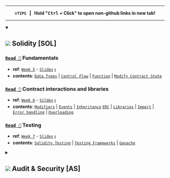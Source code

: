 ***
<p align="center"><b><code>💡TIPS</code> &nbsp; | &nbsp;  Hold "<kbd>Ctrl</kbd> + Click" to open non-github links in new tab!</b></p>

***

<details open>
	<summary><h2> <img src="https://github.com/COS30049/cos30049_backend/assets/139601671/8b9a1bf7-a9f1-4994-94ac-b544f3011b9f"> Solidity [SOL]</h2></summary>

### [`Read 📖`](https://github.com/COS30049/cos30049_backend/blob/main/readings/src/%5BSOL%5D%20Fundamentals.md) Fundamentals
- **ref**: [`Week 5`](https://swinburne.instructure.com/courses/52786/modules/items/3673698) - [`Slides`](https://swinburne.instructure.com/courses/52786/files/26313982) [`⭳`](https://swinburne.instructure.com/courses/52786/files/26313982/download?download_frd=1)
- **contents**: [`Data Types`](https://github.com/COS30049/cos30049_backend/blob/main/readings/src/%5BSOL%5D%20Fundamentals.md#data-types) | [`Control Flow`](https://github.com/COS30049/cos30049_backend/blob/main/readings/src/%5BSOL%5D%20Fundamentals.md#control-flow) | [`Function`](https://github.com/COS30049/cos30049_backend/blob/main/readings/src/%5BSOL%5D%20Fundamentals.md#function) | [`Modify Contract State`](https://github.com/COS30049/cos30049_backend/blob/main/readings/src/%5BSOL%5D%20Fundamentals.md#modify-contract-state)

### [`Read 📖`](https://github.com/COS30049/cos30049_backend/blob/main/readings/src/%5BSOL%5D%20Contract%20interactions%20and%20libraries.md) Contract interactions and libraries
- **ref**: [`Week 6`](https://swinburne.instructure.com/courses/52786/pages/week-6?module_item_id=3673699) -  [`Sildes`](https://swinburne.instructure.com/courses/52786/files/26526976) [`⭳`](https://swinburne.instructure.com/courses/52786/files/26526976/download?download_frd=1)
- **contents**: [`Modifiers`](https://github.com/COS30049/cos30049_backend/blob/main/readings/src/%5BSOL%5D%20Contract%20interactions%20and%20libraries.md#modifiers) | [`Events`](https://github.com/COS30049/cos30049_backend/blob/main/readings/src/%5BSOL%5D%20Contract%20interactions%20and%20libraries.md#events) | [`Inheritance`](https://github.com/COS30049/cos30049_backend/blob/main/readings/src/%5BSOL%5D%20Contract%20interactions%20and%20libraries.md#inheritance) [`ERC`](https://github.com/COS30049/cos30049_backend/blob/main/readings/src/%5BSOL%5D%20Contract%20interactions%20and%20libraries.md#see-ethereum-request-for-comment-erc-) | [`Libraries`](https://github.com/COS30049/cos30049_backend/blob/main/readings/src/%5BSOL%5D%20Contract%20interactions%20and%20libraries.md#libraries) | [`Import`](https://github.com/COS30049/cos30049_backend/blob/main/readings/src/%5BSOL%5D%20Contract%20interactions%20and%20libraries.md#import) | [`Error handling`](https://github.com/COS30049/cos30049_backend/blob/main/readings/src/%5BSOL%5D%20Contract%20interactions%20and%20libraries.md#error-handling) | [`Overloading`](https://github.com/COS30049/cos30049_backend/blob/main/readings/src/%5BSOL%5D%20Contract%20interactions%20and%20libraries.md#overloading) 

### [`Read 📖`](https://github.com/COS30049/cos30049_backend/blob/main/readings/src/%5BSOL%5D%20Smart%20Contract%20Testing.md) Testing
- **ref**: [`Week 7`](https://swinburne.instructure.com/courses/52786/pages/week-7?module_item_id=3673697) - [`Slides`](https://swinburne.instructure.com/courses/52786/files/26671054) [`⭳`](https://swinburne.instructure.com/courses/52786/files/26671054/download?download_frd=1)
- **contents**: [`Solidity Testing`](https://github.com/COS30049/cos30049_backend/blob/main/readings/src/%5BSOL%5D%20Smart%20Contract%20Testing.md#solidity-testing) | [`Testing Frameworks`](https://github.com/COS30049/cos30049_backend/blob/main/readings/src/%5BSOL%5D%20Smart%20Contract%20Testing.md#testing-frameworks) | [`Ganache`](https://github.com/COS30049/cos30049_backend/blob/main/readings/src/%5BSOL%5D%20Smart%20Contract%20Testing.md#ganache)
</details>

<details>
<summary><h2> <img src="https://github.com/COS30049/cos30049_backend/assets/139601671/215e3f52-c0e1-4ace-be96-44b29658cd2e"> Audit & Security [AS]</h2></summary>

### [`Read 📖`](https://github.com/COS30049/cos30049_backend/blob/main/readings/src/%5BAS%5D%20Introduction.md) Introduction
- **ref**: [`Week 8`](https://swinburne.instructure.com/courses/52786/pages/week-8?module_item_id=3673703) - [`Slides`](https://swinburne.instructure.com/courses/52786/files/27022396) [`⭳`](https://swinburne.instructure.com/courses/52786/files/27022396/download?download_frd=1)
- **contents**: [`Smart Contracts`](https://github.com/COS30049/cos30049_backend/blob/main/readings/src/%5BAS%5D%20Introduction.md#smart-contract) | [`Auditing`](https://github.com/COS30049/cos30049_backend/blob/main/readings/src/%5BAS%5D%20Introduction.md#auditing) | [`Security`](https://github.com/COS30049/cos30049_backend/blob/main/readings/src/%5BAS%5D%20Introduction.md#security) | [`Getting Started`](https://github.com/COS30049/cos30049_backend/blob/main/readings/src/%5BAS%5D%20Introduction.md#getting-started) 

### Vulnerabilities
- **ref**: [`Week 9`](https://swinburne.instructure.com/courses/52786/pages/week-9?module_item_id=3673701) - [`Slides`](https://swinburne.instructure.com/courses/52786/files/27387408) [`⭳`](https://swinburne.instructure.com/courses/52786/files/27387408/download?download_frd=1)
- **contents**: `PENDING`
</details>
